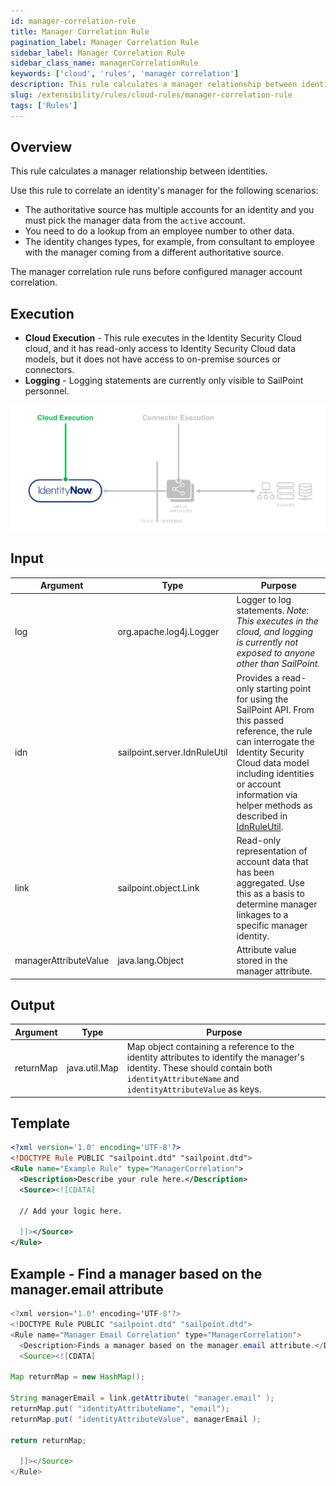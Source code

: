 ```yaml
---
id: manager-correlation-rule
title: Manager Correlation Rule
pagination_label: Manager Correlation Rule
sidebar_label: Manager Correlation Rule
sidebar_class_name: managerCorrelationRule
keywords: ['cloud', 'rules', 'manager correlation']
description: This rule calculates a manager relationship between identities.
slug: /extensibility/rules/cloud-rules/manager-correlation-rule
tags: ['Rules']
---
```


## Overview

This rule calculates a manager relationship between identities.

Use this rule to correlate an identity's manager for the following scenarios:

- The authoritative source has multiple accounts for an identity and you must pick the manager data from the `active` account.
- You need to do a lookup from an employee number to other data.
- The identity changes types, for example, from consultant to employee with the manager coming from a different authoritative source.

The manager correlation rule runs before configured manager account correlation.

## Execution

- **Cloud Execution** - This rule executes in the Identity Security Cloud cloud, and it has read-only access to Identity Security Cloud data models, but it does not have access to on-premise sources or connectors.
- **Logging** - Logging statements are currently only visible to SailPoint personnel.

![Rule Execution](../img/cloud_execution.png)

## Input

| Argument | Type | Purpose |
| --- | --- | --- |
| log | org.apache.log4j.Logger | Logger to log statements. _Note: This executes in the cloud, and logging is currently not exposed to anyone other than SailPoint._ |
| idn | sailpoint.server.IdnRuleUtil | Provides a read-only starting point for using the SailPoint API. From this passed reference, the rule can interrogate the Identity Security Cloud data model including identities or account information via helper methods as described in [IdnRuleUtil](../idn_rule_utility.md). |
| link | sailpoint.object.Link | Read-only representation of account data that has been aggregated. Use this as a basis to determine manager linkages to a specific manager identity. |
| managerAttributeValue | java.lang.Object | Attribute value stored in the manager attribute. |

## Output

| Argument | Type | Purpose |
| --- | --- | --- |
| returnMap | java.util.Map | Map object containing a reference to the identity attributes to identify the manager's identity. These should contain both `identityAttributeName` and `identityAttributeValue` as keys. |

## Template

```xml
<?xml version='1.0' encoding='UTF-8'?>
<!DOCTYPE Rule PUBLIC "sailpoint.dtd" "sailpoint.dtd">
<Rule name="Example Rule" type="ManagerCorrelation">
  <Description>Describe your rule here.</Description>
  <Source><![CDATA[

  // Add your logic here.

  ]]></Source>
</Rule>
```

## Example - Find a manager based on the manager.email attribute

```java
<?xml version='1.0' encoding='UTF-8'?>
<!DOCTYPE Rule PUBLIC "sailpoint.dtd" "sailpoint.dtd">
<Rule name="Manager Email Correlation" type="ManagerCorrelation">
  <Description>Finds a manager based on the manager.email attribute.</Description>
  <Source><![CDATA[

Map returnMap = new HashMap();

String managerEmail = link.getAttribute( "manager.email" );
returnMap.put( "identityAttributeName", "email");
returnMap.put( "identityAttributeValue", managerEmail );

return returnMap;

  ]]></Source>
</Rule>
```
